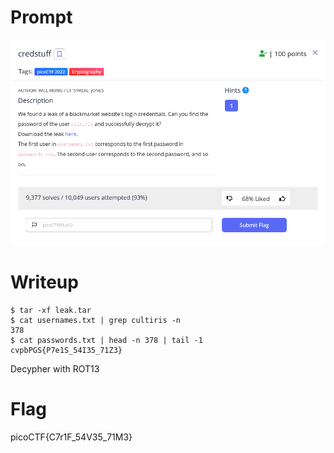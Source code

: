 <h1>
  Prompt
</h1>

![alt text](prompt.png)

<h1>
  Writeup
</h1>

```
$ tar -xf leak.tar
$ cat usernames.txt | grep cultiris -n
378
$ cat passwords.txt | head -n 378 | tail -1
cvpbPGS{P7e1S_54I35_71Z3}
```

Decypher with ROT13

<h1>
  Flag
</h1>

picoCTF{C7r1F_54V35_71M3}
